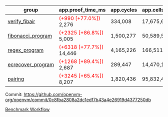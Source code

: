 | group | app.proof_time_ms | app.cycles | app.cells_used | leaf.proof_time_ms | leaf.cycles | leaf.cells_used |
| -- | -- | -- | -- | -- | -- | -- |
| [verify_fibair](https://github.com/openvm-org/openvm/blob/benchmark-results/benchmarks-pr/1565/verify_fibair-0c8fba2808a2dc1edf7b43a4e26919d4377250db.md) |<span style='color: red'>(+990 [+77.0%])</span> 2,276 |  334,008 |  17,675,690 |- | - | - |
| [fibonacci_program](https://github.com/openvm-org/openvm/blob/benchmark-results/benchmarks-pr/1565/fibonacci-0c8fba2808a2dc1edf7b43a4e26919d4377250db.md) |<span style='color: red'>(+2325 [+86.8%])</span> 5,005 |  1,500,277 |  50,589,503 |- | - | - |
| [regex_program](https://github.com/openvm-org/openvm/blob/benchmark-results/benchmarks-pr/1565/regex-0c8fba2808a2dc1edf7b43a4e26919d4377250db.md) |<span style='color: red'>(+6318 [+77.7%])</span> 14,446 |  4,165,226 |  166,511,152 |- | - | - |
| [ecrecover_program](https://github.com/openvm-org/openvm/blob/benchmark-results/benchmarks-pr/1565/ecrecover-0c8fba2808a2dc1edf7b43a4e26919d4377250db.md) |<span style='color: red'>(+1268 [+89.4%])</span> 2,687 |  289,447 |  14,470,186 |- | - | - |
| [pairing](https://github.com/openvm-org/openvm/blob/benchmark-results/benchmarks-pr/1565/pairing-0c8fba2808a2dc1edf7b43a4e26919d4377250db.md) |<span style='color: red'>(+3245 [+65.4%])</span> 8,207 |  1,820,436 |  95,832,407 |- | - | - |


Commit: https://github.com/openvm-org/openvm/commit/0c8fba2808a2dc1edf7b43a4e26919d4377250db

[Benchmark Workflow](https://github.com/openvm-org/openvm/actions/runs/14386950043)
